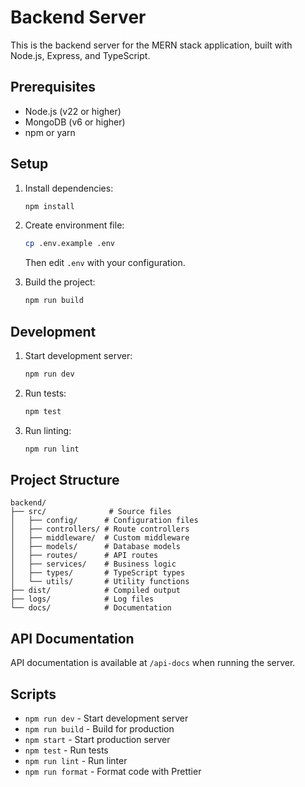 # Backend Server

This is the backend server for the MERN stack application, built with Node.js, Express, and TypeScript.

## Prerequisites

- Node.js (v22 or higher)
- MongoDB (v6 or higher)
- npm or yarn

## Setup

1. Install dependencies:

   ```bash
   npm install
   ```

2. Create environment file:

   ```bash
   cp .env.example .env
   ```

   Then edit `.env` with your configuration.

3. Build the project:
   ```bash
   npm run build
   ```

## Development

1. Start development server:

   ```bash
   npm run dev
   ```

2. Run tests:

   ```bash
   npm test
   ```

3. Run linting:
   ```bash
   npm run lint
   ```

## Project Structure

```
backend/
├── src/              # Source files
│   ├── config/      # Configuration files
│   ├── controllers/ # Route controllers
│   ├── middleware/  # Custom middleware
│   ├── models/      # Database models
│   ├── routes/      # API routes
│   ├── services/    # Business logic
│   ├── types/       # TypeScript types
│   └── utils/       # Utility functions
├── dist/            # Compiled output
├── logs/            # Log files
└── docs/            # Documentation
```

## API Documentation

API documentation is available at `/api-docs` when running the server.

## Scripts

- `npm run dev` - Start development server
- `npm run build` - Build for production
- `npm start` - Start production server
- `npm test` - Run tests
- `npm run lint` - Run linter
- `npm run format` - Format code with Prettier
